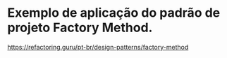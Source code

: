# Exemplo de aplicação do padrão de projeto Factory Method.
 
https://refactoring.guru/pt-br/design-patterns/factory-method